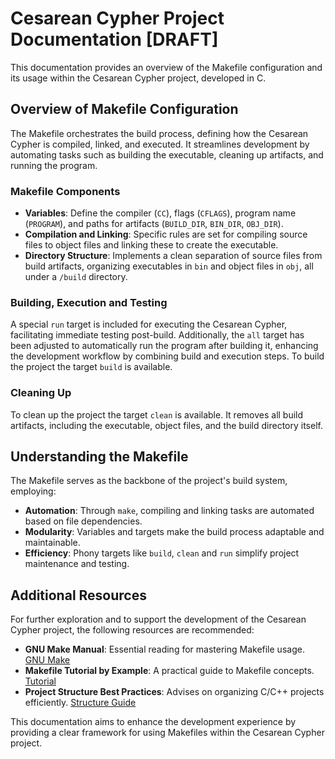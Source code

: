 
# Cesarean Cypher Project Documentation [DRAFT]

This documentation provides an overview of the Makefile configuration and its usage within the Cesarean Cypher project, developed in C.

## Overview of Makefile Configuration

The Makefile orchestrates the build process, defining how the Cesarean Cypher is compiled, linked, and executed. It streamlines development by automating tasks such as building the executable, cleaning up artifacts, and running the program.

### Makefile Components

- **Variables**: Define the compiler (`CC`), flags (`CFLAGS`), program name (`PROGRAM`), and paths for artifacts (`BUILD_DIR`, `BIN_DIR`, `OBJ_DIR`).
- **Compilation and Linking**: Specific rules are set for compiling source files to object files and linking these to create the executable.
- **Directory Structure**: Implements a clean separation of source files from build artifacts, organizing executables in `bin` and object files in `obj`, all under a `/build` directory.

### Building, Execution and Testing

A special `run` target is included for executing the Cesarean Cypher, facilitating immediate testing post-build. Additionally, the `all` target has been adjusted to automatically run the program after building it, enhancing the development workflow by combining build and execution steps.
To build the project the target `build` is available.

### Cleaning Up
To clean up the project the target `clean` is available. It removes all build artifacts, including the executable, object files, and the build directory itself.

## Understanding the Makefile

The Makefile serves as the backbone of the project's build system, employing:

- **Automation**: Through `make`, compiling and linking tasks are automated based on file dependencies.
- **Modularity**: Variables and targets make the build process adaptable and maintainable.
- **Efficiency**: Phony targets like `build`, `clean` and `run` simplify project maintenance and testing.

## Additional Resources

For further exploration and to support the development of the Cesarean Cypher project, the following resources are recommended:

- **GNU Make Manual**: Essential reading for mastering Makefile usage. [GNU Make](https://www.gnu.org/software/make/manual/make.html)
- **Makefile Tutorial by Example**: A practical guide to Makefile concepts. [Tutorial](https://makefiletutorial.com/)
- **Project Structure Best Practices**: Advises on organizing C/C++ projects efficiently. [Structure Guide](https://hiltmon.com/blog/2013/07/03/a-simple-c-plus-plus-project-structure/)

This documentation aims to enhance the development experience by providing a clear framework for using Makefiles within the Cesarean Cypher project.

